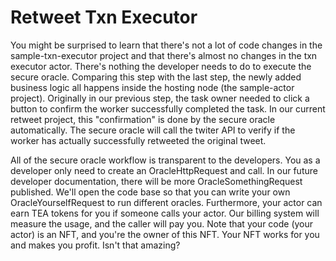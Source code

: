 # Retweet Txn Executor
You might be surprised to learn that there's not a lot of code changes in the sample-txn-executor project and that there's almost no changes in the txn executor actor. There's nothing the developer needs to do to execute the secure oracle. Comparing this step with the last step, the newly added business logic all happens inside the hosting node (the sample-actor project). Originally in our previous step, the task owner needed to click a button to confirm the worker successfully completed the task. In our current retweet project, this "confirmation" is done by the secure oracle automatically. The secure oracle will call the twiter API to verify if the worker has actually successfully retweeted the original tweet. 

All of the secure oracle workflow is transparent to the developers. You as a developer only need to create an OracleHttpRequest and call. In our future developer documentation, there will be more OracleSomethingRequest published. We'll open the code base so that you can write your own OracleYourselfRequest to run different oracles. Furthermore, your actor can earn TEA tokens for you if someone calls your actor. Our billing system will measure the usage, and the caller will pay you. Note that your code (your actor) is an NFT, and you're the owner of this NFT. Your NFT works for you and makes you profit. Isn't that amazing?

